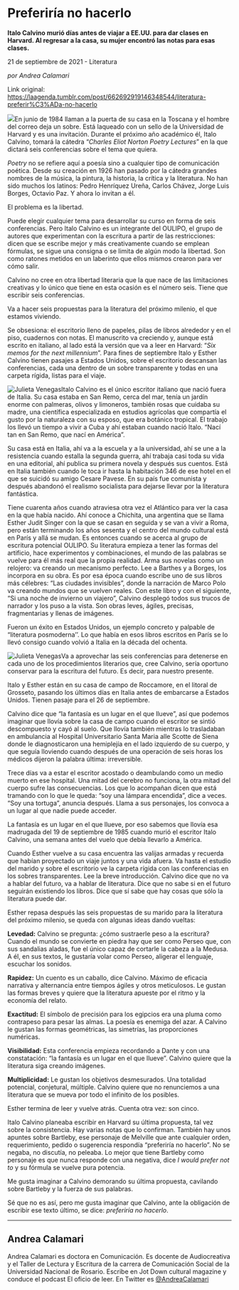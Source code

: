 # Preferiría no hacerlo

**Italo Calvino murió días antes de viajar a EE.UU. para dar clases en Harvard. Al regresar a la casa, su mujer encontró las notas para esas clases.**

21 de septiembre de 2021 - Literatura

_por Andrea Calamari_

Link original: https://laagenda.tumblr.com/post/662692919146348544/literatura-preferir%C3%ADa-no-hacerlo

![](https://64.media.tumblr.com/ab8b0a73f74ea9dd60e686c5a5429849/bce435630b235861-58/s500x750/14468262f4e3823d6c45f7b94abb94590c1741fb.jpg)En junio de 1984 llaman a la puerta de su casa en la Toscana y el hombre del correo deja un sobre. Está laqueado con un sello de la Universidad de Harvard y es una invitación. Durante el próximo año académico él, Italo Calvino, tomará la cátedra “*Charles Eliot Norton Poetry Lectures*” en la que dictará seis conferencias sobre el tema que quiera.

*Poetry* no se refiere aquí a poesía sino a cualquier tipo de comunicación poética. Desde su creación en 1926 han pasado por la cátedra grandes nombres de la música, la pintura, la historia, la crítica y la literatura. No han sido muchos los latinos: Pedro Henríquez Ureña, Carlos Chávez, Jorge Luis Borges, Octavio Paz. Y ahora lo invitan a él.

El problema es la libertad.

Puede elegir cualquier tema para desarrollar su curso en forma de seis conferencias. Pero Italo Calvino es un integrante del OULIPO, el grupo de autores que experimentan con la escritura a partir de las restricciones: dicen que se escribe mejor y más creativamente cuando se emplean fórmulas, se sigue una consigna o se limita de algún modo la libertad. Son como ratones metidos en un laberinto que ellos mismos crearon para ver cómo salir.

Calvino no cree en otra libertad literaria que la que nace de las limitaciones creativas y lo único que tiene en esta ocasión es el número seis. Tiene que escribir seis conferencias.

Va a hacer seis propuestas para la literatura del próximo milenio, el que estamos viviendo. 

Se obsesiona: el escritorio lleno de papeles, pilas de libros alrededor y en el piso, cuadernos con notas. El manuscrito va creciendo y, aunque está escrito en italiano, al lado está la versión que va a leer en Harvard: “*Six memos for the next millennium*”. Para fines de septiembre Italo y Esther Calvino tienen pasajes a Estados Unidos, sobre el escritorio descansan las conferencias, cada una dentro de un sobre transparente y todas en una carpeta rígida, listas para el viaje. 

![Julieta Venegas](https://64.media.tumblr.com/47bbb34edff035e279966df0b9514220/bce435630b235861-df/s250x400/da0057a459690a94c183ce4ff9ae047b71b9e83d.jpg)Italo Calvino es el único escritor italiano que nació fuera de Italia. Su casa estaba en San Remo, cerca del mar, tenía un jardín enorme con palmeras, olivos y limoneros, también rosas que cuidaba su madre, una científica especializada en estudios agrícolas que compartía el gusto por la naturaleza con su esposo, que era botánico tropical. El trabajo los llevó un tiempo a vivir a Cuba y ahí estaban cuando nació Italo. “Nací tan en San Remo, que nací en América”. 

Su casa está en Italia, ahí va a la escuela y a la universidad, ahí se une a la resistencia cuando estalla la segunda guerra, ahí trabaja casi toda su vida en una editorial, ahí publica su primera novela y después sus cuentos. Está en Italia también cuando le toca ir hasta la habitación 346 de ese hotel en el que se suicidó su amigo Cesare Pavese. En su país fue comunista y después abandonó el realismo socialista para dejarse llevar por la literatura fantástica.

Tiene cuarenta años cuando atraviesa otra vez el Atlántico para ver la casa en la que había nacido. Ahí conoce a Chichita, una argentina que se llama Esther Judit Singer con la que se casan en seguida y se van a vivir a Roma, pero están terminando los años sesenta y el centro del mundo cultural está en París y allá se mudan. Es entonces cuando se acerca al grupo de escritura potencial OULIPO. Su literatura empieza a tener las formas del artificio, hace experimentos y combinaciones, el mundo de las palabras se vuelve para él más real que la propia realidad. Arma sus novelas como un relojero: va creando un mecanismo perfecto. Lee a Barthes y a Borges, los incorpora en su obra. Es por esa época cuando escribe uno de sus libros más célebres: “Las ciudades invisibles”, donde la narración de Marco Polo va creando mundos que se vuelven reales. Con este libro y con el siguiente, “Si una noche de invierno un viajero”, Calvino desplegó todos sus trucos de narrador y los puso a la vista. Son obras leves, ágiles, precisas, fragmentarias y llenas de imágenes.

Fueron un éxito en Estados Unidos, un ejemplo concreto y palpable de “literatura posmoderna’’. Lo que había en esos libros escritos en París se lo llevó consigo cuando volvió a Italia en la década del ochenta. 

![Julieta Venegas](https://64.media.tumblr.com/3888e9d5bb065164ceb7547393490de7/bce435630b235861-77/s250x400/c499611950591cde3b631fe2b44006bd7f012301.jpg)Va a aprovechar las seis conferencias para detenerse en cada uno de los procedimientos literarios que, cree Calvino, sería oportuno conservar para la escritura del futuro. Es decir, para nuestro presente.

Italo y Esther están en su casa de campo de Roccamore, en el litoral de Grosseto, pasando los últimos días en Italia antes de embarcarse a Estados Unidos. Tienen pasaje para el 26 de septiembre. 

Calvino dice que “la fantasía es un lugar en el que llueve”, así que podemos imaginar que llovía sobre la casa de campo cuando el escritor se sintió descompuesto y cayó al suelo. Que llovía también mientras lo trasladaban en ambulancia al Hospital Universitario Santa Maria alle Scotte de Siena donde le diagnosticaron una hemiplejía en el lado izquierdo de su cuerpo, y que seguía lloviendo cuando después de una operación de seis horas los médicos dijeron la palabra última: irreversible. 

Trece días va a estar el escritor acostado o deambulando como un medio muerto en ese hospital. Una mitad del cerebro no funciona, la otra mitad del cuerpo sufre las consecuencias. Los que lo acompañan dicen que está tramando con lo que le queda: “soy una lámpara encendida”, dice a veces. “Soy una tortuga”, anuncia después. Llama a sus personajes, los convoca a un lugar al que nadie puede acceder. 

La fantasía es un lugar en el que llueve, por eso sabemos que llovía esa madrugada del 19 de septiembre de 1985 cuando murió el escritor Italo Calvino, una semana antes del vuelo que debía llevarlo a América.

Cuando Esther vuelve a su casa encuentra las valijas armadas y recuerda que habían proyectado un viaje juntos y una vida afuera. Va hasta el estudio del marido y sobre el escritorio ve la carpeta rígida con las conferencias en los sobres transparentes. Lee la breve introducción. Calvino dice que no va a hablar del futuro, va a hablar de literatura. Dice que no sabe si en el futuro seguirán existiendo los libros. Dice que sí sabe que hay cosas que sólo la literatura puede dar.

Esther repasa después las seis propuestas de su marido para la literatura del próximo milenio, se queda con algunas ideas dando vueltas: 

**Levedad:** Calvino se pregunta: ¿cómo sustraerle peso a la escritura? Cuando el mundo se convierte en piedra hay que ser como Perseo que, con sus sandalias aladas, fue el único capaz de cortarle la cabeza a la Medusa. A él, en sus textos, le gustaría volar como Perseo, aligerar el lenguaje, escuchar los sonidos. 

**Rapidez:** Un cuento es un caballo, dice Calvino. Máximo de eficacia narrativa y alternancia entre tiempos ágiles y otros meticulosos. Le gustan las formas breves y quiere que la literatura apueste por el ritmo y la economía del relato.

**Exactitud:** El símbolo de precisión para los egipcios era una pluma como contrapeso para pesar las almas. La poesía es enemiga del azar. A Calvino le gustan las formas geométricas, las simetrías, las proporciones numéricas. 

**Visibilidad:** Esta conferencia empieza recordando a Dante y con una constatación: “la fantasía es un lugar en el que llueve”. Calvino quiere que la literatura siga creando imágenes.

**Multiplicidad:** Le gustan los objetivos desmesurados. Una totalidad potencial, conjetural, múltiple. Calvino quiere que no renunciemos a una literatura que se mueva por todo el infinito de los posibles.

Esther termina de leer y vuelve atrás. Cuenta otra vez: son cinco. 

Italo Calvino planeaba escribir en Harvard su última propuesta, tal vez sobre la consistencia. Hay varias notas que lo confirman. También hay unos apuntes sobre Bartleby, ese personaje de Melville que ante cualquier orden, requerimiento, pedido o sugerencia respondía “preferiría no hacerlo”. No se negaba, no discutía, no peleaba. Lo mejor que tiene Bartleby como personaje es que nunca responde con una negativa, dice *I would prefer not to* y su fórmula se vuelve pura potencia. 

Me gusta imaginar a Calvino demorando su última propuesta, cavilando sobre Bartleby y la fuerza de sus palabras. 

Sé que no es así, pero me gusta imaginar que Calvino, ante la obligación de escribir ese texto último, se dice: *preferiría no hacerlo*.



---

Andrea Calamari
---------------

 Andrea Calamari es doctora en Comunicación. Es docente de Audiocreativa y el Taller de Lectura y Escritura de la carrera de Comunicación Social de la Universidad Nacional de Rosario. Escribe en Jot Down cultural magazine y conduce el podcast El oficio de leer. En Twitter es  [@AndreaCalamari](https://twitter.com/andreacalamari) 

